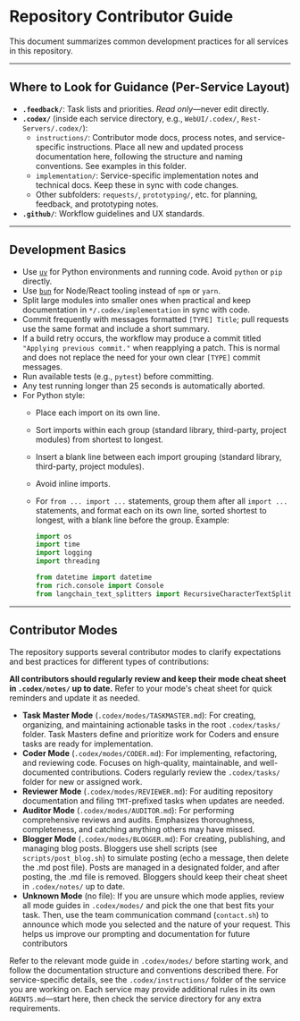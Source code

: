 # Repository Contributor Guide

This document summarizes common development practices for all services in this repository.

---


## Where to Look for Guidance (Per-Service Layout)
- **`.feedback/`**: Task lists and priorities. *Read only*—never edit directly.
- **`.codex/`** (inside each service directory, e.g., `WebUI/.codex/`, `Rest-Servers/.codex/`):
  - `instructions/`: Contributor mode docs, process notes, and service-specific instructions. Place all new and updated process documentation here, following the structure and naming conventions. See examples in this folder.
  - `implementation/`: Service-specific implementation notes and technical docs. Keep these in sync with code changes.
  - Other subfolders: `requests/`, `prototyping/`, etc. for planning, feedback, and prototyping notes.
- **`.github/`**: Workflow guidelines and UX standards.

---

## Development Basics
- Use [`uv`](https://github.com/astral-sh/uv) for Python environments and running code. Avoid `python` or `pip` directly.
- Use [`bun`](https://bun.sh/) for Node/React tooling instead of `npm` or `yarn`.
- Split large modules into smaller ones when practical and keep documentation in `*/.codex/implementation` in sync with code.
- Commit frequently with messages formatted `[TYPE] Title`; pull requests use the same format and include a short summary.
- If a build retry occurs, the workflow may produce a commit titled `"Applying previous commit."` when reapplying a patch.
  This is normal and does not replace the need for your own clear `[TYPE]` commit messages.
- Run available tests (e.g., `pytest`) before committing.
- Any test running longer than 25 seconds is automatically aborted.
- For Python style:
   - Place each import on its own line.
   - Sort imports within each group (standard library, third-party, project modules) from shortest to longest.
   - Insert a blank line between each import grouping (standard library, third-party, project modules).
   - Avoid inline imports.
   - For `from ... import ...` statements, group them after all `import ...` statements, and format each on its own line, sorted shortest to longest, with a blank line before the group. Example:

     ```python
     import os
     import time
     import logging
     import threading

     from datetime import datetime
     from rich.console import Console
     from langchain_text_splitters import RecursiveCharacterTextSplitter
     ```

---

## Contributor Modes
The repository supports several contributor modes to clarify expectations and best practices for different types of contributions:

**All contributors should regularly review and keep their mode cheat sheet in `.codex/notes/` up to date.**
Refer to your mode's cheat sheet for quick reminders and update it as needed.

- **Task Master Mode** (`.codex/modes/TASKMASTER.md`): For creating, organizing, and maintaining actionable tasks in the root `.codex/tasks/` folder. Task Masters define and prioritize work for Coders and ensure tasks are ready for implementation.
- **Coder Mode** (`.codex/modes/CODER.md`): For implementing, refactoring, and reviewing code. Focuses on high-quality, maintainable, and well-documented contributions. Coders regularly review the `.codex/tasks/` folder for new or assigned work.
- **Reviewer Mode** (`.codex/modes/REVIEWER.md`): For auditing repository documentation and filing `TMT`-prefixed tasks when updates are needed.
- **Auditor Mode** (`.codex/modes/AUDITOR.md`): For performing comprehensive reviews and audits. Emphasizes thoroughness, completeness, and catching anything others may have missed.
- **Blogger Mode** (`.codex/modes/BLOGGER.md`): For creating, publishing, and managing blog posts. Bloggers use shell scripts (see `scripts/post_blog.sh`) to simulate posting (echo a message, then delete the .md post file). Posts are managed in a designated folder, and after posting, the .md file is removed. Bloggers should keep their cheat sheet in `.codex/notes/` up to date.
- **Unknown Mode** (no file): If you are unsure which mode applies, review all mode guides in `.codex/modes/` and pick the one that best fits your task. Then, use the team communication command (`contact.sh`) to announce which mode you selected and the nature of your request. This helps us improve our prompting and documentation for future contributors

Refer to the relevant mode guide in `.codex/modes/` before starting work, and follow the documentation structure and conventions described there. For service-specific details, see the `.codex/instructions/` folder of the service you are working on. Each service may provide additional rules in its own `AGENTS.md`—start here, then check the service directory for any extra requirements.
